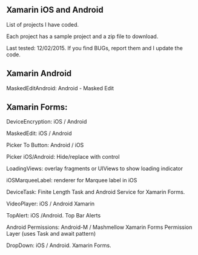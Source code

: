 Xamarin iOS and Android
-----------------------------------------------------------------------

List of projects I have coded.  

Each project has a sample project and a zip file to download.

Last tested: 12/02/2015.  If you find BUGs, report them and I update the code. 

Xamarin Android
-----------------------------------------------------------------------

MaskedEditAndroid: Android - Masked Edit


Xamarin Forms: 
-----------------------------------------------------------------------
DeviceEncryption: iOS / Android

MaskedEdit: iOS / Android

Picker To Button: Android / iOS

Picker iOS/Android:  Hide/replace with control

LoadingViews:  overlay fragments or UIViews to show loading indicator

iOSMarqueeLabel:  renderer for Marquee label in iOS

DeviceTask:  Finite Length Task and Android Service for Xamarin Forms.

VideoPlayer: iOS / Android Xamarin

TopAlert: iOS /Android.  Top Bar Alerts

Android Permissions:  Android-M / Mashmellow Xamarin Forms Permission Layer (uses Task and await pattern)

DropDown: iOS / Android.  Xamarin Forms.

